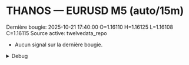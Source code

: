 # THANOS — EURUSD M5 (auto/15m)
Dernière bougie: 2025-10-21 17:40:00  O=1.16110  H=1.16125  L=1.16108  C=1.16115
Source active: twelvedata_repo

- Aucun signal sur la dernière bougie.

<details><summary>Debug</summary>

- TD_API_KEY manquant.

</details>
